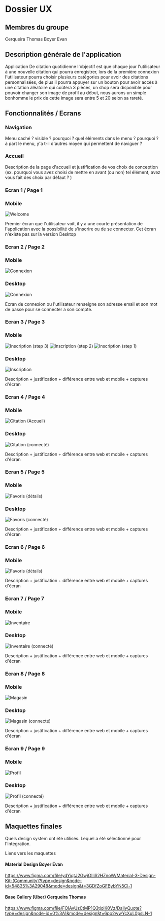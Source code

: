 # Dossier UX

## Membres du groupe
Cerqueira Thomas
Boyer Evan
## Description générale de l'application
 Application De citation quotidienne l'objectif est que chaque jour l'utilisateur à une nouvelle citation qui pourra enregistrer, lors de la première connexion l'utilisateur pourra choisir plusieurs catégories pour avoir des citations personnalisées, de plus il pourra appuyer sur un bouton pour avoir accès à une citation aléatoire qui coûtera 3 pièces, un shop sera disponible pour pouvoir changer son image de profil au début, nous aurons un simple bonhomme le prix de cette image sera entre 5 et 20 selon sa rareté.
## Fonctionnalités / Ecrans
### Navigation
Menu caché ? visible ? pourquoi ? quel éléments dans le menu ? pourquoi ? à part le menu, y'a t-il d'autres moyen qui permettent de naviguer ? 
### Accueil
Description de la page d'accueil et justification de vos choix de conception (ex. pourquoi vous avez choisi de mettre en avant (ou non) tel élément, avez vous fait des choix par défaut ?  )

### Ecran 1 / Page 1
### Mobile
![Welcome](https://github.com/mmicastres/sae401-cerqueira_thomas-boyer_evan/assets/150169319/e14677d7-1592-4ea5-bdcc-2f50badef09f)

Premier écran que l'utilisateur voit, il y a une courte présentation de l'application avec la possibilité de s'inscrire ou de se connecter. Cet écran n'existe pas sur la version Desktop
### Ecran 2 / Page 2
### Mobile
![Connexion](https://github.com/mmicastres/sae401-cerqueira_thomas-boyer_evan/assets/150169319/bf18729a-725d-42a4-b00a-bbe26cabdd0d)

### Desktop
![Connexion](https://github.com/mmicastres/sae401-cerqueira_thomas-boyer_evan/assets/150169319/4f6e72db-d913-4986-9d01-ea805f1cdfee)

Ecran de connexion ou l'utilisateur renseigne son adresse email et son mot de passe pour se connecter a son compte.

### Ecran 3 / Page 3
### Mobile
![Inscription (step 3)](https://github.com/mmicastres/sae401-cerqueira_thomas-boyer_evan/assets/150169319/c7c831a7-b365-4dd0-9a02-deaa3ee384be)
![Inscription (step 2)](https://github.com/mmicastres/sae401-cerqueira_thomas-boyer_evan/assets/150169319/a75ea03c-e282-44e3-910c-3c5def2bc735)
![Inscription (step 1)](https://github.com/mmicastres/sae401-cerqueira_thomas-boyer_evan/assets/150169319/ad99f623-099f-4400-acfc-fbdef54181c4)

### Desktop
![Inscription](https://github.com/mmicastres/sae401-cerqueira_thomas-boyer_evan/assets/150169319/71e39de1-edf7-4949-bd80-8943b3fc790c)

Description + justification + différence entre web et mobile + captures d'écran

### Ecran 4 / Page 4
### Mobile
![Citation (Accueil)](https://github.com/mmicastres/sae401-cerqueira_thomas-boyer_evan/assets/150169319/5a554e7d-cf2d-4e84-867d-6149cc4f8a01)

### Desktop
![Citation (connecté)](https://github.com/mmicastres/sae401-cerqueira_thomas-boyer_evan/assets/150169319/7657ada2-a53e-441b-9a1a-7b5f80d90094)

Description + justification + différence entre web et mobile + captures d'écran

### Ecran 5 / Page 5
### Mobile
![Favoris (détails)](https://github.com/mmicastres/sae401-cerqueira_thomas-boyer_evan/assets/150169319/25a2dfe1-e49a-4fb2-bbe1-3c3c71d93ff0)

### Desktop
![Favoris (connecté)](https://github.com/mmicastres/sae401-cerqueira_thomas-boyer_evan/assets/150169319/e6ee156c-d572-4ea2-9d56-96c338abde14)

Description + justification + différence entre web et mobile + captures d'écran

### Ecran 6 / Page 6
### Mobile
![Favoris (détails)](https://github.com/mmicastres/sae401-cerqueira_thomas-boyer_evan/assets/150169319/25a2dfe1-e49a-4fb2-bbe1-3c3c71d93ff0)

Description + justification + différence entre web et mobile + captures d'écran

### Ecran 7 / Page 7
### Mobile
![Inventaire](https://github.com/mmicastres/sae401-cerqueira_thomas-boyer_evan/assets/150169319/4244c2d0-6f8d-4146-b128-f4b6a0187a35)

### Desktop
![Inventaire (connecté)](https://github.com/mmicastres/sae401-cerqueira_thomas-boyer_evan/assets/150169319/dd74ccc5-4f28-4c6e-9d56-760d858acdd8)

Description + justification + différence entre web et mobile + captures d'écran

### Ecran 8 / Page 8
### Mobile
![Magasin](https://github.com/mmicastres/sae401-cerqueira_thomas-boyer_evan/assets/150169319/4f13ffc8-c1e7-4c7e-8d59-dd75c3d03d89)

### Desktop
![Magasin (connecté)](https://github.com/mmicastres/sae401-cerqueira_thomas-boyer_evan/assets/150169319/9b0d34c4-6bc2-48a4-9b90-fdc8196604d1)

Description + justification + différence entre web et mobile + captures d'écran

### Ecran 9 / Page 9
### Mobile
![Profil](https://github.com/mmicastres/sae401-cerqueira_thomas-boyer_evan/assets/150169319/4e2e7472-d42e-47af-9d33-e974532fa378)

### Desktop
![Profil (connecté)](https://github.com/mmicastres/sae401-cerqueira_thomas-boyer_evan/assets/150169319/b099ecef-5159-4577-b134-3c4ab7c1ee19)

Description + justification + différence entre web et mobile + captures d'écran

## Maquettes finales
Quels design system ont été utilisés. Lequel a été sélectionné pour l'integration.

Liens vers les maquettes 

#### Material Design Boyer Evan
https://www.figma.com/file/ydYiqtJ2GwjOIIiS2HZnoW/Material-3-Design-Kit-(Community)?type=design&node-id=54835%3A29048&mode=design&t=3GDfZoGFBybYN5Cl-1

#### Base Gallery (Uber) Cerqueira Thomas
https://www.figma.com/file/FOIAvUz0tMP1Q3tjoiK0Vz/DailyQuote?type=design&node-id=0%3A1&mode=design&t=6po2wwYcXuL0psLN-1
